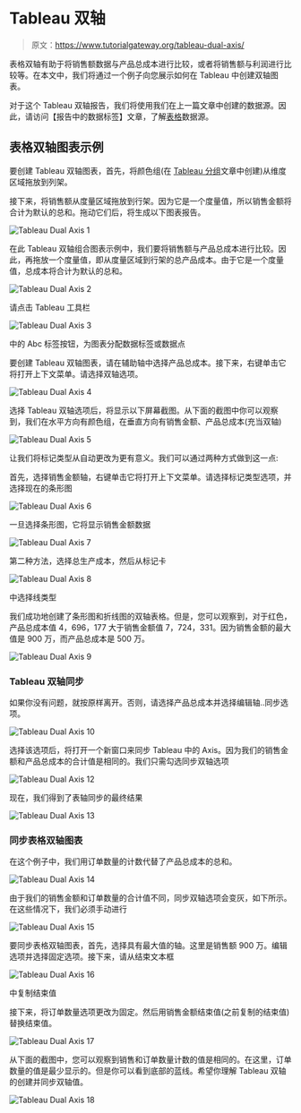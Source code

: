 # Tableau 双轴

> 原文：<https://www.tutorialgateway.org/tableau-dual-axis/>

表格双轴有助于将销售额数据与产品总成本进行比较，或者将销售额与利润进行比较等。在本文中，我们将通过一个例子向您展示如何在 Tableau 中创建双轴图表。

对于这个 Tableau 双轴报告，我们将使用我们在上一篇文章中创建的数据源。因此，请访问【报告中的数据标签】文章，了解[表格](https://www.tutorialgateway.org/tableau/)数据源。

## 表格双轴图表示例

要创建 Tableau 双轴图表，首先，将颜色组(在 [Tableau 分组](https://www.tutorialgateway.org/tableau-grouping/)文章中创建)从维度区域拖放到列架。

接下来，将销售额从度量区域拖放到行架。因为它是一个度量值，所以销售金额将合计为默认的总和。拖动它们后，将生成以下图表报告。

![Tableau Dual Axis 1](img/c0e9ec2316c2bfaac161b547c8044e85.png)

在此 Tableau 双轴组合图表示例中，我们要将销售额与产品总成本进行比较。因此，再拖放一个度量值，即从度量区域到行架的总产品成本。由于它是一个度量值，总成本将合计为默认的总和。

![Tableau Dual Axis 2](img/663869834c9369cb1330d1dddf268b04.png)

请点击 Tableau 工具栏

![Tableau Dual Axis 3](img/982a6efe3ef2b58569d1e27ba221afb8.png)

中的 Abc 标签按钮，为图表分配数据标签或数据点

要创建 Tableau 双轴图表，请在辅助轴中选择产品总成本。接下来，右键单击它将打开上下文菜单。请选择双轴选项。

![Tableau Dual Axis 4](img/1e42a406c08974a6d8d79553423a943a.png)

选择 Tableau 双轴选项后，将显示以下屏幕截图。从下面的截图中你可以观察到，我们在水平方向有颜色组，在垂直方向有销售金额、产品总成本(充当双轴)

![Tableau Dual Axis 5](img/46fcade988ea68bfc6067c1a14c01af7.png)

让我们将标记类型从自动更改为更有意义。我们可以通过两种方式做到这一点:

首先，选择销售金额轴，右键单击它将打开上下文菜单。请选择标记类型选项，并选择现在的条形图

![Tableau Dual Axis 6](img/2d55255ec22daa7d4bbaa63d63fac7f7.png)

一旦选择条形图，它将显示销售金额数据

![Tableau Dual Axis 7](img/dbfe938a5821c7478b6e3f451a9d2234.png)

第二种方法，选择总生产成本，然后从标记卡

![Tableau Dual Axis 8](img/81a5caffe266e47c24d3da01fbe10413.png)

中选择线类型

我们成功地创建了条形图和折线图的双轴表格。但是，您可以观察到，对于红色，产品总成本值 4，696，177 大于销售金额值 7，724，331。因为销售金额的最大值是 900 万，而产品总成本是 500 万。

![Tableau Dual Axis 9](img/c6afb4d6d3185f497068fadb703c9b74.png)

### Tableau 双轴同步

如果你没有问题，就按原样离开。否则，请选择产品总成本并选择编辑轴..同步选项。

![Tableau Dual Axis 10](img/b57b700ce21e9ff2fd6977ac7af207fc.png)

选择该选项后，将打开一个新窗口来同步 Tableau 中的 Axis。因为我们的销售金额和产品总成本的合计值是相同的。我们只需勾选同步双轴选项

![Tableau Dual Axis 12](img/385420ecf58d1f1693b9a61eb7419496.png)

现在，我们得到了表轴同步的最终结果

![Tableau Dual Axis 13](img/f2652fff7c806e50f3957edf8c2b825f.png)

### 同步表格双轴图表

在这个例子中，我们用订单数量的计数代替了产品总成本的总和。

![Tableau Dual Axis 14](img/fdf5cd92fccdb5c82a7c4ca0c691066f.png)

由于我们的销售金额和订单数量的合计值不同，同步双轴选项会变灰，如下所示。在这些情况下，我们必须手动进行

![Tableau Dual Axis 15](img/3fb81b85293b381732ea0abd481413fc.png)

要同步表格双轴图表，首先，选择具有最大值的轴。这里是销售额 900 万。编辑选项并选择固定选项。接下来，请从结束文本框

![Tableau Dual Axis 16](img/2f109eba1b5cca77ad6ffd11b26bd370.png)

中复制结束值

接下来，将订单数量选项更改为固定。然后用销售金额结束值(之前复制的结束值)替换结束值。

![Tableau Dual Axis 17](img/5fd1d1587cc54e51c749e5c7e30ae02c.png)

从下面的截图中，您可以观察到销售和订单数量计数的值是相同的。在这里，订单数量的值是最少显示的。但是你可以看到底部的蓝线。希望你理解 Tableau 双轴的创建并同步双轴值。

![Tableau Dual Axis 18](img/171e0705565e33e4f024a30716e79da6.png)